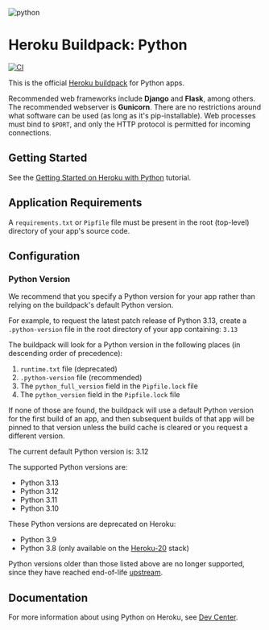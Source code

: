 ![python](https://cloud.githubusercontent.com/assets/51578/13712821/b68a42ce-e793-11e5-96b0-d8eb978137ba.png)

# Heroku Buildpack: Python

[![CI](https://github.com/heroku/heroku-buildpack-python/actions/workflows/ci.yml/badge.svg)](https://github.com/heroku/heroku-buildpack-python/actions/workflows/ci.yml)

This is the official [Heroku buildpack](https://devcenter.heroku.com/articles/buildpacks) for Python apps.

Recommended web frameworks include **Django** and **Flask**, among others. The recommended webserver is **Gunicorn**. There are no restrictions around what software can be used (as long as it's pip-installable). Web processes must bind to `$PORT`, and only the HTTP protocol is permitted for incoming connections.

## Getting Started

See the [Getting Started on Heroku with Python](https://devcenter.heroku.com/articles/getting-started-with-python) tutorial.

## Application Requirements

A `requirements.txt` or `Pipfile` file must be present in the root (top-level) directory of your app's source code.

## Configuration

### Python Version

We recommend that you specify a Python version for your app rather than relying on the buildpack's default Python version.

For example, to request the latest patch release of Python 3.13, create a `.python-version` file in
the root directory of your app containing:
`3.13`

The buildpack will look for a Python version in the following places (in descending order of precedence):

1. `runtime.txt` file (deprecated)
2. `.python-version` file (recommended)
3. The `python_full_version` field in the `Pipfile.lock` file
4. The `python_version` field in the `Pipfile.lock` file

If none of those are found, the buildpack will use a default Python version for the first
build of an app, and then subsequent builds of that app will be pinned to that version
unless the build cache is cleared or you request a different version.

The current default Python version is: 3.12

The supported Python versions are:

- Python 3.13
- Python 3.12
- Python 3.11
- Python 3.10

These Python versions are deprecated on Heroku:

- Python 3.9
- Python 3.8 (only available on the [Heroku-20](https://devcenter.heroku.com/articles/heroku-20-stack) stack)

Python versions older than those listed above are no longer supported, since they have reached
end-of-life [upstream](https://devguide.python.org/versions/#supported-versions).

## Documentation

For more information about using Python on Heroku, see [Dev Center](https://devcenter.heroku.com/categories/python-support).
